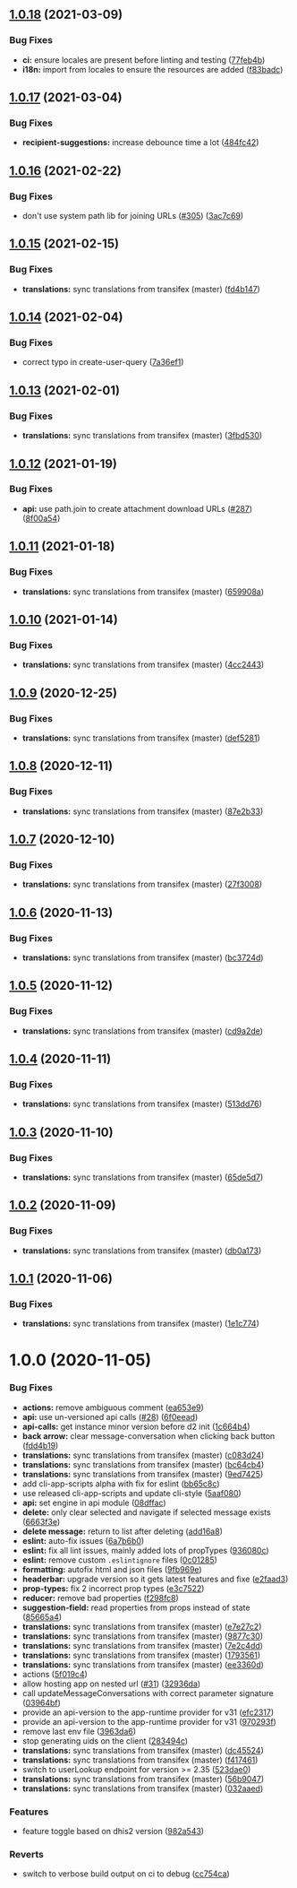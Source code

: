 ## [1.0.18](https://github.com/dhis2/messaging-app/compare/v1.0.17...v1.0.18) (2021-03-09)


### Bug Fixes

* **ci:** ensure locales are present before linting and testing ([77feb4b](https://github.com/dhis2/messaging-app/commit/77feb4b7b234cdb5d8f7393522f763679a0b4001))
* **i18n:** import from locales to ensure the resources are added ([f83badc](https://github.com/dhis2/messaging-app/commit/f83badc3bb010e437e939e0415d63fb70156cb1f))

## [1.0.17](https://github.com/dhis2/messaging-app/compare/v1.0.16...v1.0.17) (2021-03-04)


### Bug Fixes

* **recipient-suggestions:** increase debounce time a lot ([484fc42](https://github.com/dhis2/messaging-app/commit/484fc424732e740bd773cee8b2ba78bdc1468e16))

## [1.0.16](https://github.com/dhis2/messaging-app/compare/v1.0.15...v1.0.16) (2021-02-22)


### Bug Fixes

* don't use system path lib for joining URLs ([#305](https://github.com/dhis2/messaging-app/issues/305)) ([3ac7c69](https://github.com/dhis2/messaging-app/commit/3ac7c69800915728c517afda79e3caf34ad160ec))

## [1.0.15](https://github.com/dhis2/messaging-app/compare/v1.0.14...v1.0.15) (2021-02-15)


### Bug Fixes

* **translations:** sync translations from transifex (master) ([fd4b147](https://github.com/dhis2/messaging-app/commit/fd4b1479941589630058475749130c5c36685cf4))

## [1.0.14](https://github.com/dhis2/messaging-app/compare/v1.0.13...v1.0.14) (2021-02-04)


### Bug Fixes

* correct typo in create-user-query ([7a36ef1](https://github.com/dhis2/messaging-app/commit/7a36ef15e2a3f20b45fac7de5e0d2e4a5bdc2542))

## [1.0.13](https://github.com/dhis2/messaging-app/compare/v1.0.12...v1.0.13) (2021-02-01)


### Bug Fixes

* **translations:** sync translations from transifex (master) ([3fbd530](https://github.com/dhis2/messaging-app/commit/3fbd5309195e939b9564fa3731722abba010579a))

## [1.0.12](https://github.com/dhis2/messaging-app/compare/v1.0.11...v1.0.12) (2021-01-19)


### Bug Fixes

* **api:** use path.join to create attachment download URLs ([#287](https://github.com/dhis2/messaging-app/issues/287)) ([8f00a54](https://github.com/dhis2/messaging-app/commit/8f00a5413d9121fc7cd00cd2c79b65eaae6b1d86))

## [1.0.11](https://github.com/dhis2/messaging-app/compare/v1.0.10...v1.0.11) (2021-01-18)


### Bug Fixes

* **translations:** sync translations from transifex (master) ([659908a](https://github.com/dhis2/messaging-app/commit/659908a860665d746c678400fb09d46bfee875e4))

## [1.0.10](https://github.com/dhis2/messaging-app/compare/v1.0.9...v1.0.10) (2021-01-14)


### Bug Fixes

* **translations:** sync translations from transifex (master) ([4cc2443](https://github.com/dhis2/messaging-app/commit/4cc2443dbec9635a077f63fef6fd7545e7b68b20))

## [1.0.9](https://github.com/dhis2/messaging-app/compare/v1.0.8...v1.0.9) (2020-12-25)


### Bug Fixes

* **translations:** sync translations from transifex (master) ([def5281](https://github.com/dhis2/messaging-app/commit/def5281899dfcea3de1d54e494ad673194b594f1))

## [1.0.8](https://github.com/dhis2/messaging-app/compare/v1.0.7...v1.0.8) (2020-12-11)


### Bug Fixes

* **translations:** sync translations from transifex (master) ([87e2b33](https://github.com/dhis2/messaging-app/commit/87e2b3381e444e9b586da5e21c1340412a6a9ad8))

## [1.0.7](https://github.com/dhis2/messaging-app/compare/v1.0.6...v1.0.7) (2020-12-10)


### Bug Fixes

* **translations:** sync translations from transifex (master) ([27f3008](https://github.com/dhis2/messaging-app/commit/27f3008278c0f821e972c7fe102e8259fcacb1ee))

## [1.0.6](https://github.com/dhis2/messaging-app/compare/v1.0.5...v1.0.6) (2020-11-13)


### Bug Fixes

* **translations:** sync translations from transifex (master) ([bc3724d](https://github.com/dhis2/messaging-app/commit/bc3724d5e62274fc38c4980a88b8eaec0e000047))

## [1.0.5](https://github.com/dhis2/messaging-app/compare/v1.0.4...v1.0.5) (2020-11-12)


### Bug Fixes

* **translations:** sync translations from transifex (master) ([cd9a2de](https://github.com/dhis2/messaging-app/commit/cd9a2de9b0c2506b4474298e62754bdac5f6fb46))

## [1.0.4](https://github.com/dhis2/messaging-app/compare/v1.0.3...v1.0.4) (2020-11-11)


### Bug Fixes

* **translations:** sync translations from transifex (master) ([513dd76](https://github.com/dhis2/messaging-app/commit/513dd763b47f4b0bd0a14f0fa06ad745f07b5296))

## [1.0.3](https://github.com/dhis2/messaging-app/compare/v1.0.2...v1.0.3) (2020-11-10)


### Bug Fixes

* **translations:** sync translations from transifex (master) ([65de5d7](https://github.com/dhis2/messaging-app/commit/65de5d7ce6f0dfa7a00807326b7253712c2689a1))

## [1.0.2](https://github.com/dhis2/messaging-app/compare/v1.0.1...v1.0.2) (2020-11-09)


### Bug Fixes

* **translations:** sync translations from transifex (master) ([db0a173](https://github.com/dhis2/messaging-app/commit/db0a1737de3822f423d3f2827cfab8dc479d9b85))

## [1.0.1](https://github.com/dhis2/messaging-app/compare/v1.0.0...v1.0.1) (2020-11-06)


### Bug Fixes

* **translations:** sync translations from transifex (master) ([1e1c774](https://github.com/dhis2/messaging-app/commit/1e1c774236ee7f0c2e4355e3fb81deac3c3375c1))

# 1.0.0 (2020-11-05)


### Bug Fixes

* **actions:** remove ambiguous comment ([ea653e9](https://github.com/dhis2/messaging-app/commit/ea653e93e854bd20904c4e66d0a3d5c3b54dd68e))
* **api:** use un-versioned api calls ([#28](https://github.com/dhis2/messaging-app/issues/28)) ([6f0eead](https://github.com/dhis2/messaging-app/commit/6f0eead912910d18a9a70b4ad301a7fe6add501e))
* **api-calls:** get instance minor version before d2 init ([1c664b4](https://github.com/dhis2/messaging-app/commit/1c664b4a9a0eb82f5a4979e656d468853fac5dd7))
* **back arrow:** clear message-conversation when clicking back button ([fdd4b19](https://github.com/dhis2/messaging-app/commit/fdd4b19b176ff26f375d2cbfb5014fe3bd673db9))
* **translations:** sync translations from transifex (master) ([c083d24](https://github.com/dhis2/messaging-app/commit/c083d248138ea12cd56793a554a56d58e1581696))
* **translations:** sync translations from transifex (master) ([bc64cb4](https://github.com/dhis2/messaging-app/commit/bc64cb4a278e3488243fc3da9ee030c8e720d2a7))
* **translations:** sync translations from transifex (master) ([9ed7425](https://github.com/dhis2/messaging-app/commit/9ed74251f2441df202159055ab98806c2cfd6419))
* add cli-app-scripts alpha with fix for eslint ([bb65c8c](https://github.com/dhis2/messaging-app/commit/bb65c8c51700ffe7b7fd91f1ebe9bfe6cde2cd1d))
* use released cli-app-scripts and update cli-style ([5aaf080](https://github.com/dhis2/messaging-app/commit/5aaf080b0ec441fa9fd1a37866d653dad53c514d))
* **api:** set engine in api module ([08dffac](https://github.com/dhis2/messaging-app/commit/08dffaccd1fca29667cf512dd9b7a5c04babb7dd))
* **delete:** only clear selected and navigate if selected message exists ([6663f3e](https://github.com/dhis2/messaging-app/commit/6663f3ede74973c80c13c53681eb827fd6cf6258))
* **delete message:** return to list after deleting ([add16a8](https://github.com/dhis2/messaging-app/commit/add16a847d8f460274d9ec7749dd8c4521adf774))
* **eslint:** auto-fix issues ([6a7b6b0](https://github.com/dhis2/messaging-app/commit/6a7b6b0a9dacc7171e156ea576331c2102219cfb))
* **eslint:** fix all lint issues, mainly added lots of propTypes ([936080c](https://github.com/dhis2/messaging-app/commit/936080c50a4dd191ce0ec4740b76413516ab396b))
* **eslint:** remove custom `.eslintignore` files ([0c01285](https://github.com/dhis2/messaging-app/commit/0c0128583d92b792d451529da5dcfa1edbe65ce5))
* **formatting:** autofix html and json files ([9fb969e](https://github.com/dhis2/messaging-app/commit/9fb969ed7e0097a4b1b139d712449f138e663402))
* **headerbar:** upgrade version so it gets latest features and fixe ([e2faad3](https://github.com/dhis2/messaging-app/commit/e2faad3aa835a3e96934bfd0b52023fe3bdae6d8))
* **prop-types:** fix 2 incorrect prop types ([e3c7522](https://github.com/dhis2/messaging-app/commit/e3c7522eedc60ee76c6eb523a1652018de8ed45a))
* **reducer:** remove bad properties ([f298fc8](https://github.com/dhis2/messaging-app/commit/f298fc8b54398bc33412fe96ca90c8d59cee4380))
* **suggestion-field:** read properties from props instead of state ([85665a4](https://github.com/dhis2/messaging-app/commit/85665a4cb8eae2bf46f7b56f01fa44103b60490f))
* **translations:** sync translations from transifex (master) ([e7e27c2](https://github.com/dhis2/messaging-app/commit/e7e27c244ca657c99e1b2fdebe7c03929b4fc8da))
* **translations:** sync translations from transifex (master) ([9877c30](https://github.com/dhis2/messaging-app/commit/9877c303d50df4ee412b3b7e6703d90929fea03e))
* **translations:** sync translations from transifex (master) ([7e2c4dd](https://github.com/dhis2/messaging-app/commit/7e2c4dd3ec3ef9ccef0b03879f858f6dfe5c69e1))
* **translations:** sync translations from transifex (master) ([1793561](https://github.com/dhis2/messaging-app/commit/17935619c1d57e5c30d3437ba844b6727529d477))
* **translations:** sync translations from transifex (master) ([ee3360d](https://github.com/dhis2/messaging-app/commit/ee3360dec3033edfc7c9dd14f5ebd8a1cc94d617))
* actions ([5f019c4](https://github.com/dhis2/messaging-app/commit/5f019c4dedcca49b62e1e3b5f9ac88fe5ffbdd8c))
* allow hosting app on nested url ([#31](https://github.com/dhis2/messaging-app/issues/31)) ([32936da](https://github.com/dhis2/messaging-app/commit/32936da383078a807eeac04f64531ff13f43a872))
* call updateMessageConversations with correct parameter signature ([03964bf](https://github.com/dhis2/messaging-app/commit/03964bfcde9bc9c7a6a50e2b98fbd7350ede48f3))
* provide an api-version to the app-runtime provider for v31 ([efc2317](https://github.com/dhis2/messaging-app/commit/efc23179f8f8c12fa7cdd30fa816440a05af6de2))
* provide an api-version to the app-runtime provider for v31 ([970293f](https://github.com/dhis2/messaging-app/commit/970293f3fd8daa31b330e03c1da7ef2a1a64f7a9))
* remove last env file ([3963da6](https://github.com/dhis2/messaging-app/commit/3963da62eed7fbd610d101b81ae1374c9d29dcdf))
* stop generating uids on the client ([283494c](https://github.com/dhis2/messaging-app/commit/283494cbfe89ca409478da2c4833c555ac412d93))
* **translations:** sync translations from transifex (master) ([dc45524](https://github.com/dhis2/messaging-app/commit/dc455243a3a767d41b07726328f3c33012f1c0a4))
* **translations:** sync translations from transifex (master) ([f417461](https://github.com/dhis2/messaging-app/commit/f41746188893a6ebf6ae350f8f5d0e3faafdb23a))
* switch to userLookup endpoint for version >= 2.35 ([523dae0](https://github.com/dhis2/messaging-app/commit/523dae01be31d5c4bc0d7b7a05e4df77e3e73133))
* **translations:** sync translations from transifex (master) ([56b9047](https://github.com/dhis2/messaging-app/commit/56b90473e365631f36adfa67bd7c9a0a24223b5b))
* **translations:** sync translations from transifex (master) ([032aaed](https://github.com/dhis2/messaging-app/commit/032aaed6138992c0744e3026f05aa65d902ff8b7))


### Features

* feature toggle based on dhis2 version ([982a543](https://github.com/dhis2/messaging-app/commit/982a5438fff4bb83fc9518c4dd956a0c3a67c870))


### Reverts

* switch to verbose build output on ci to debug ([cc754ca](https://github.com/dhis2/messaging-app/commit/cc754ca5a9d1a16f8a8e9dccde605defe9213770))
